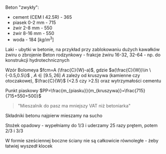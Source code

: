 Beton "zwykły":

- cement (CEM I 42.5R) - 365
- piasek 0-2 mm - 715
- żwir 2-8 mm - 550
- żwir 8-16 mm - 550
- woda - 184 $[kg/m^3]$

Laki - ubytki w betonie, na przykład przy zablokowaniu dużych kawałków żwiru o zbrojenie
Beton rodzynkowy - frakcje żwiru 16-32, 32-64 - np. do konstrukcji hydrotechnicznych

Wzór Bolomeya $fcm=A (\frac{C}{W}-a)$, gdzie $a(\frac{C}{W})\in \{-0.5,0.5\}$ , $A \in [9.5,26]$
$A$ zależy od kruszywa (kamienne czy otoczakowe), $\frac{C}{W}$ (<2.5 czy >2.5) oraz wytrzymałości cementu

Punkt piaskowy $PP=\frac{m_{piasku}}{m_{kruszywa}}=\frac{715}{715+550+500}$ 

> "Mieszalnik do pasz ma mniejszy VAT niż betoniarka"

Składniki betonu najpierw mieszamy na sucho

Stożek opadowy - wypełniamy do 1/3 i uderzamy 25 razy prętem, potem 2/3 i 3/3

W formie sześciennej boczne ściany nie są całkowicie równoległe - żeby łatwiej wyszedł klocek
